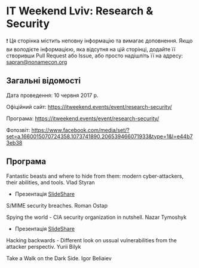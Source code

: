 # IT Weekend Lviv: Research & Security

:exclamation: Ця сторінка містить неповну інформацію та вимагає доповнення. Якщо ви володієте інформацією, яка відсутня на цій сторінці, додайте її створивши Pull Request або Issue, або просто надішліть її на адресу: sapran@nonamecon.org

## Загальні відомості 

Дата проведення: 10 червня 2017 р.

Офіційний сайт: https://itweekend.events/event/research-security/

Програма: https://itweekend.events/event/research-security/

Фотозвіт: https://www.facebook.com/media/set/?set=a.1660015070724358.1073741890.206539466071933&type=1&l=e44b73eb38

## Програма

Fantastic beasts and where to hide from them: modern cyber-attackers, their abilities, and tools. Vlad Styran
- Презентація [SlideShare](https://www.slideshare.net/sapran/fantastic-beasts-and-where-to-hie-from-them)

S/MIME security breaches. Roman Ostap

Spying the world - CIA security organization in nutshell. Nazar Tymoshyk
- Презентація [SlideShare](https://www.slideshare.net/NazarTymoshyk/cia-hacking-organization-in-the-nutshell)

Hacking backwards - Different look on ussual vulnerabilities from the attacker perspectiv. Yurii Bilyk

Take a Walk on the Dark Side. Igor Beliaiev